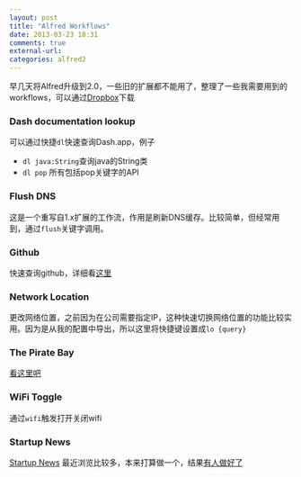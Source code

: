 ```yaml
---
layout: post
title: "Alfred Workflows"
date: 2013-03-23 18:31
comments: true
external-url: 
categories: alfred2
---
```


早几天将Alfred升级到2.0，一些旧的扩展都不能用了，整理了一些我需要用到的workflows，可以通过[Dropbox](https://www.dropbox.com/sh/ihmoq5ll1zqubf7/z-T7mAHipJ)下载

### Dash documentation lookup

可以通过快捷`dl`快速查询Dash.app，例子

- `dl java:String`查询java的String类
- `dl pop` 所有包括pop关键字的API

### Flush DNS

这是一个重写自1.x扩展的工作流，作用是刷新DNS缓存。比较简单，但经常用到，通过`flush`关键字调用。

### Github

快速查询github，详细看[这里](http://www.v2ex.com/t/63356)

### Network Location

更改网络位置，之前因为在公司需要指定IP，这种快速切换网络位置的功能比较实用。因为是从我的配置中导出，所以这里将快捷键设置成`lo {query}`

### The Pirate Bay

[看这里吧](http://lucifr.com/2013/03/18/yet-another-the-pirate-bay-workflow-for-alfred-2/)

### WiFi Toggle

通过`wifi`触发打开关闭wifi

### Startup News

[Startup News](http://news.dbanotes.net) 最近浏览比较多，本来打算做一个，结果[有人做好了](http://www.v2ex.com/t/63210)

